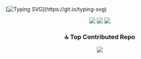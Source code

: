 [![Typing SVG](https://readme-typing-svg.demolab.com/?lines=Hey+,+I+am+Ananthu.)](https://git.io/typing-svg)

<div align="center">

<img src="https://github-readme-stats.vercel.app/api?username=spotananthu&theme=holi&hide_border=false&include_all_commits=true&count_private=true" />
<img src="https://github-readme-stats.vercel.app/api/top-langs/?username=spotananthu&theme=holi&hide_border=false&include_all_commits=true&count_private=true&layout=compact" />
<img src="https://nirzak-streak-stats.vercel.app/?user=spotananthu&theme=holi&hide_border=false" />

### 🔝 Top Contributed Repo
<img src="https://github-contributor-stats.vercel.app/api?username=spotananthu&limit=5&theme=holi&combine_all_yearly_contributions=true" />

</div>

